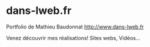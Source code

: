 dans-lweb.fr
============

Portfolio de Mathieu Baudonnat http://www.dans-lweb.fr

Venez découvrir mes réalisations!
Sites webs, Vidéos...
